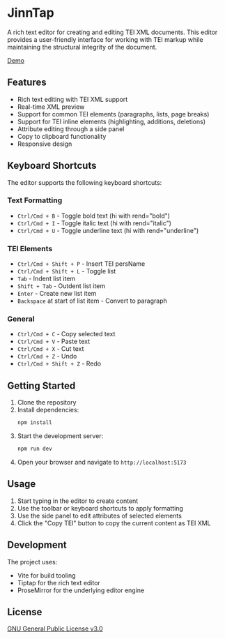 # JinnTap

A rich text editor for creating and editing TEI XML documents. This editor provides a user-friendly interface for working with TEI markup while maintaining the structural integrity of the document. 

[Demo](https://jinnelements.github.io/jinn-tap/)

## Features

- Rich text editing with TEI XML support
- Real-time XML preview
- Support for common TEI elements (paragraphs, lists, page breaks)
- Support for TEI inline elements (highlighting, additions, deletions)
- Attribute editing through a side panel
- Copy to clipboard functionality
- Responsive design

## Keyboard Shortcuts

The editor supports the following keyboard shortcuts:

### Text Formatting
- `Ctrl/Cmd + B` - Toggle bold text (hi with rend="bold")
- `Ctrl/Cmd + I` - Toggle italic text (hi with rend="italic")
- `Ctrl/Cmd + U` - Toggle underline text (hi with rend="underline")

### TEI Elements
- `Ctrl/Cmd + Shift + P` - Insert TEI persName
- `Ctrl/Cmd + Shift + L` - Toggle list
- `Tab` - Indent list item
- `Shift + Tab` - Outdent list item
- `Enter` - Create new list item
- `Backspace` at start of list item - Convert to paragraph

### General
- `Ctrl/Cmd + C` - Copy selected text
- `Ctrl/Cmd + V` - Paste text
- `Ctrl/Cmd + X` - Cut text
- `Ctrl/Cmd + Z` - Undo
- `Ctrl/Cmd + Shift + Z` - Redo

## Getting Started

1. Clone the repository
2. Install dependencies:
   ```bash
   npm install
   ```
3. Start the development server:
   ```bash
   npm run dev
   ```
4. Open your browser and navigate to `http://localhost:5173`

## Usage

1. Start typing in the editor to create content
2. Use the toolbar or keyboard shortcuts to apply formatting
3. Use the side panel to edit attributes of selected elements
4. Click the "Copy TEI" button to copy the current content as TEI XML

## Development

The project uses:
- Vite for build tooling
- Tiptap for the rich text editor
- ProseMirror for the underlying editor engine

## License

[GNU General Public License v3.0](https://www.gnu.org/licenses/gpl-3.0.en.html)